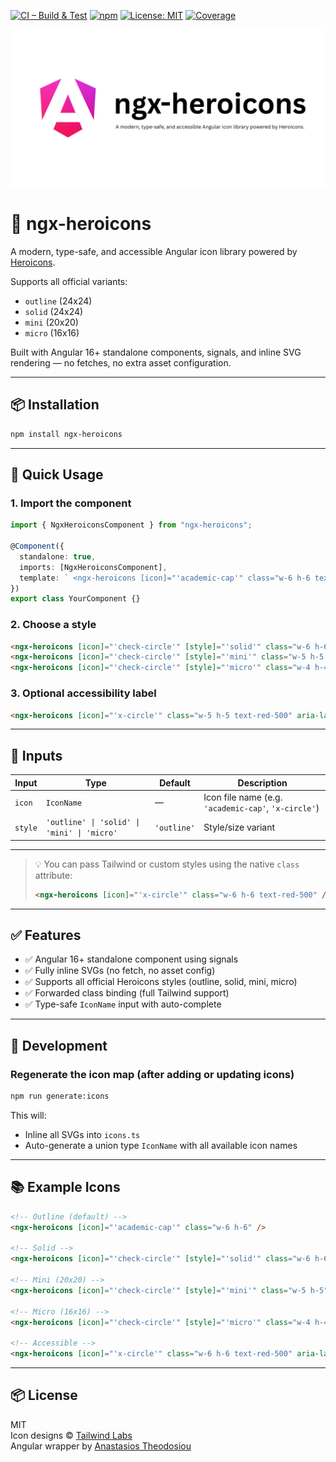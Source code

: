 [![CI – Build & Test](https://github.com/atheodosiou/ngx-heroicons/actions/workflows/ci.yml/badge.svg?branch=master)](https://github.com/atheodosiou/ngx-heroicons/actions/workflows/ci.yml)
[![npm](https://img.shields.io/npm/v/ngx-heroicons.svg)](https://www.npmjs.com/package/ngx-heroicons)
[![License: MIT](https://img.shields.io/badge/license-MIT-blue.svg)](LICENSE)
[![Coverage](https://img.shields.io/badge/coverage-100%25-brightgreen.svg)]()

![ngx-heroicons image](../../ngx-heroicons.png)

# 🚀 ngx-heroicons

A modern, type-safe, and accessible Angular icon library powered by [Heroicons](https://heroicons.com).

Supports all official variants:

- `outline` (24x24)
- `solid` (24x24)
- `mini` (20x20)
- `micro` (16x16)

Built with Angular 16+ standalone components, signals, and inline SVG rendering — no fetches, no extra asset configuration.

---

## 📦 Installation

```bash
npm install ngx-heroicons
```

---

## 🚀 Quick Usage

### 1. Import the component

```ts
import { NgxHeroiconsComponent } from "ngx-heroicons";

@Component({
  standalone: true,
  imports: [NgxHeroiconsComponent],
  template: ` <ngx-heroicons [icon]="'academic-cap'" class="w-6 h-6 text-blue-500" /> `,
})
export class YourComponent {}
```

### 2. Choose a style

```html
<ngx-heroicons [icon]="'check-circle'" [style]="'solid'" class="w-6 h-6 text-green-500" />
<ngx-heroicons [icon]="'check-circle'" [style]="'mini'" class="w-5 h-5 text-green-500" />
<ngx-heroicons [icon]="'check-circle'" [style]="'micro'" class="w-4 h-4 text-green-500" />
```

### 3. Optional accessibility label

```html
<ngx-heroicons [icon]="'x-circle'" class="w-5 h-5 text-red-500" aria-label="Close icon" />
```

---

## 🧠 Inputs

| Input   | Type                                        | Default     | Description                                          |
| ------- | ------------------------------------------- | ----------- | ---------------------------------------------------- |
| `icon`  | `IconName`                                  | —           | Icon file name (e.g. `'academic-cap'`, `'x-circle'`) |
| `style` | `'outline' \| 'solid' \| 'mini' \| 'micro'` | `'outline'` | Style/size variant                                   |

---

> 💡 You can pass Tailwind or custom styles using the native `class` attribute:
>
> ```html
> <ngx-heroicons [icon]="'x-circle'" class="w-6 h-6 text-red-500" />
> ```

---

## ✅ Features

- ✅ Angular 16+ standalone component using signals
- ✅ Fully inline SVGs (no fetch, no asset config)
- ✅ Supports all official Heroicons styles (outline, solid, mini, micro)
- ✅ Forwarded class binding (full Tailwind support)
- ✅ Type-safe `IconName` input with auto-complete

---

## 🔧 Development

### Regenerate the icon map (after adding or updating icons)

```bash
npm run generate:icons
```

This will:

- Inline all SVGs into `icons.ts`
- Auto-generate a union type `IconName` with all available icon names

---

## 📚 Example Icons

```html
<!-- Outline (default) -->
<ngx-heroicons [icon]="'academic-cap'" class="w-6 h-6" />

<!-- Solid -->
<ngx-heroicons [icon]="'check-circle'" [style]="'solid'" class="w-6 h-6" />

<!-- Mini (20x20) -->
<ngx-heroicons [icon]="'check-circle'" [style]="'mini'" class="w-5 h-5" />

<!-- Micro (16x16) -->
<ngx-heroicons [icon]="'check-circle'" [style]="'micro'" class="w-4 h-4" />

<!-- Accessible -->
<ngx-heroicons [icon]="'x-circle'" class="w-6 h-6 text-red-500" aria-label="Close" />
```

---

## 📦 License

MIT  
Icon designs © [Tailwind Labs](https://github.com/tailwindlabs/heroicons)  
Angular wrapper by [Anastasios Theodosiou](https://anastasios.theodosiou.me)

```

```
